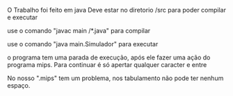 O Trabalho foi feito em java
Deve estar no diretorio /src para poder compilar e executar

use o comando  "javac main /*.java" para compilar

use o comando "java main.Simulador" para executar

o programa tem uma parada de execução, após ele fazer uma ação do programa mips. Para continuar é só apertar qualquer caracter e entre

No nosso ".mips" tem um problema, nos tabulamento não pode ter nenhum espaço.

